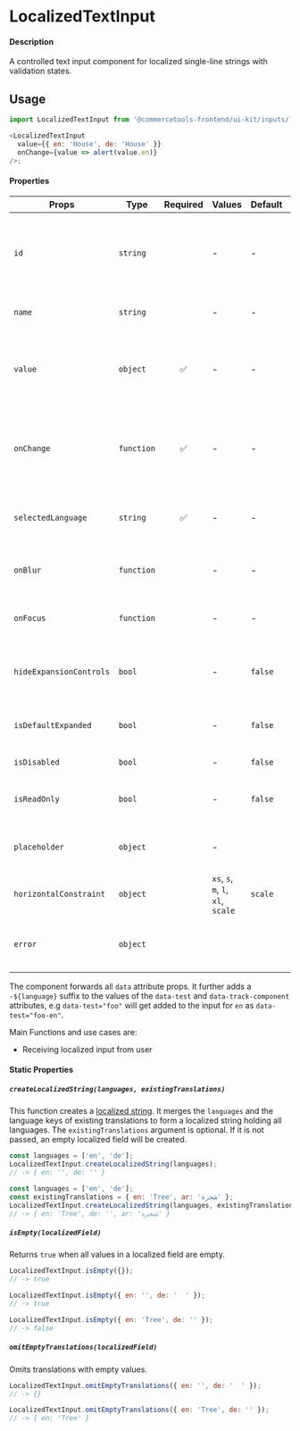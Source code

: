 # LocalizedTextInput

#### Description

A controlled text input component for localized single-line strings with validation
states.

## Usage

```js
import LocalizedTextInput from '@commercetools-frontend/ui-kit/inputs/localized-text-input';

<LocalizedTextInput
  value={{ en: 'House', de: 'House' }}
  onChange={value => alert(value.en)}
/>;
```

#### Properties

| Props                   | Type       | Required | Values                             | Default | Description                                                                                                               |
| ----------------------- | ---------- | :------: | ---------------------------------- | ------- | ------------------------------------------------------------------------------------------------------------------------- |
| `id`                    | `string`   |          | -                                  | -       | Used as prefix of HTML `id` property. Each input field will get the language as a suffix (`${id}-${lang}`), e.g. `foo-en` |
| `name`                  | `string`   |          | -                                  | -       | Used as HTML `name` property for each input field.                                                                        |
| `value`                 | `object`   |    ✅    | -                                  | -       | Values to use. Keyed by language, the values are the actual values, e.g. `{ en: 'Horse', de: 'Pferd' }`                   |
| `onChange`              | `function` |    ✅    | -                                  | -       | Gets called when any input is changed. Is called with an object of the shape of `value`. The event is not passed along.   |
| `selectedLanguage`      | `string`   |    ✅    | -                                  | -       | Specifies which language will be shown in case the `LocalizedTextInput` is collapsed.                                     |
| `onBlur`                | `function` |          | -                                  | -       | Called when any field is blurred. Is called with the `event` of that field.                                               |
| `onFocus`               | `function` |          | -                                  | -       | Called when any field is focussed. Is called with the `event` of that field.                                              |
| `hideExpansionControls` | `bool`     |          | -                                  | `false` | Will hide the expansion controls when set to `true`. It always shows all languages instead.                               |
| `isDefaultExpanded`     | `bool`     |          | -                                  | `false` | Controls whether one or all languages are visible by default                                                              |
| `isDisabled`            | `bool`     |          | -                                  | `false` | Disables all input fields.                                                                                                |
| `isReadOnly`            | `bool`     |          | -                                  | `false` | Disables all input fields and shows them in read-only mode.                                                               |
| `placeholder`           | `object`   |          | -                                  |         | Placeholders for each language. Object of the same shape as `value`.                                                      |
| `horizontalConstraint`  | `object`   |          | `xs`, `s`, `m`, `l`, `xl`, `scale` | `scale` | Horizontal size limit of the input fields.                                                                                |
| `error`                 | `object`   |          |                                    |         | Error message of the input field. Object supporting `{ missing: Boolean }`                                                |

The component forwards all `data` attribute props. It further adds a `-${language}` suffix to the values of the `data-test` and `data-track-component` attributes, e.g `data-test="foo"` will get added to the input for `en` as `data-test="foo-en"`.

Main Functions and use cases are:

- Receiving localized input from user

#### Static Properties

##### `createLocalizedString(languages, existingTranslations)`

This function creates a [localized string](https://docs.commercetools.com/http-api-types.html#localizedstring). It merges the `languages` and the language keys of existing translations to form a localized string holding all languages.
The `existingTranslations` argument is optional. If it is not passed, an empty localized field will be created.

```js
const languages = ['en', 'de'];
LocalizedTextInput.createLocalizedString(languages);
// -> { en: '', de: '' }
```

```js
const languages = ['en', 'de'];
const existingTranslations = { en: 'Tree', ar: 'شجرة' };
LocalizedTextInput.createLocalizedString(languages, existingTranslations);
// -> { en: 'Tree', de: '', ar: 'شجرة' }
```

##### `isEmpty(localizedField)`

Returns `true` when all values in a localized field are empty.

```js
LocalizedTextInput.isEmpty({});
// -> true
```

```js
LocalizedTextInput.isEmpty({ en: '', de: '  ' });
// -> true
```

```js
LocalizedTextInput.isEmpty({ en: 'Tree', de: '' });
// -> false
```

##### `omitEmptyTranslations(localizedField)`

Omits translations with empty values.

```js
LocalizedTextInput.omitEmptyTranslations({ en: '', de: '  ' });
// -> {}
```

```js
LocalizedTextInput.omitEmptyTranslations({ en: 'Tree', de: '' });
// -> { en: 'Tree' }
```
